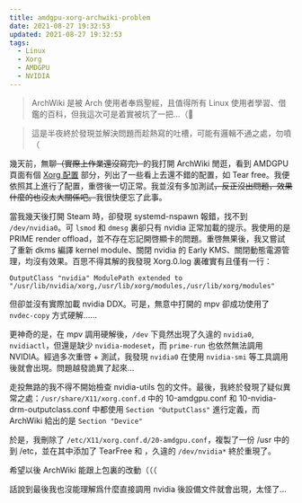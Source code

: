 ```yaml
---
title: amdgpu-xorg-archwiki-problem
date: 2021-08-27 19:32:53
updated: 2021-08-27 19:32:53
tags:
  - Linux
  - Xorg
  - AMDGPU
  - NVIDIA
---
```



> ArchWiki 是被 Arch 使用者奉爲聖經，且值得所有 Linux 使用者學習、借鑑的百科，但我這次可是着實被坑了一把…（🌚

> 這是半夜終於發現並解決問題而趁熱寫的吐槽，可能有邏輯不通之處，勿噴（
>
> <!-- more -->

幾天前，無聊~~（實際上作業還沒寫完）~~的我打開 ArchWiki 閒逛，看到 AMDGPU 頁面有個 [Xorg 配置](https://wiki.archlinux.org/title/AMDGPU#Xorg_configuration) 部分，列出了一些看上去還不錯的配置，如 Tear free。我便依照其上進行了配置，重啓後一切正常。我並沒有多加測試~~，反正沒出問題，效果什麼的也沒太大關係吧。~~我很快便忘了此事。

當我幾天後打開 Steam 時，卻發現 systemd-nspawn 報錯，找不到 `/dev/nvidia0`。可 `lsmod` 和 `dmesg` 裏卻只有 nvidia 正常加載的提示。我使用的是 PRIME render offload，並不存在忘記開啓顯卡的問題。重啓無果後，我又嘗試了重新 dkms 編譯 kernel module、關閉 nvidia 的 Early KMS、關閉動態電源管理，均沒有效果。百思不得其解的我發現 Xorg.0.log 裏確實有且僅有一行：

`OutputClass "nvidia" ModulePath extended to "/usr/lib/nvidia/xorg,/usr/lib/xorg/modules,/usr/lib/xorg/modules"`

但卻並沒有實際加載 nvidia DDX。可是，無意中打開的 mpv 卻成功使用了 `nvdec-copy` 方式硬解……

更神奇的是，在 mpv 調用硬解後，`/dev` 下竟然出現了久違的 `nvidia0`, `nvidiactl`，但還是缺少 `nvidia-modeset`，而 `prime-run` 也依然無法調用 NVIDIA。經過多次重啓 + 測試，我發現 `nvidia0` 在使用 `nvidia-smi` 等工具調用後就會出現。問題越發詭異了起來…

走投無路的我不得不開始檢查 nvidia-utils 包的文件。最後，我終於發現了疑似異常之處：`/usr/share/X11/xorg.conf.d` 中的 10-amdgpu.conf 和 10-nvidia-drm-outputclass.conf 中都使用 `Section "OutputClass"` 進行定義，而 ArchWiki 給出的是 `Section "Device"`

於是，我刪除了 `/etc/X11/xorg.conf.d/20-amdgpu.conf`，複製了一份 /usr 中的到 /etc，並在其中添加了 TearFree 和 ，久違的 `/dev/nvidia*` 終於重現了。

希望以後 ArchWiki 能跟上包裏的改動（（（

話說到最後我也沒能理解爲什麼直接調用 nvidia 後設備文件就會出現，太怪了…

